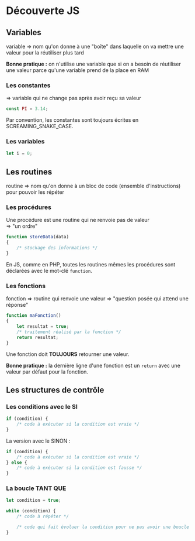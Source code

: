 # Découverte JS

## Variables

variable => nom qu'on donne à une "boîte" dans laquelle on va mettre une valeur pour la réutiliser plus tard

**Bonne pratique :** on n'utilise une variable que si on a besoin de réutiliser une valeur parce qu'une variable prend de la place en RAM

### Les constantes

=> variable qui ne change pas après avoir reçu sa valeur

```javascript
const PI = 3.14;
```

Par convention, les constantes sont toujours écrites en SCREAMING_SNAKE_CASE.

### Les variables

```js
let i = 0;
```

## Les routines

routine => nom qu'on donne à un bloc de code (ensemble d'instructions) pour pouvoir les répéter

### Les procédures

Une procédure est une routine qui ne renvoie pas de valeur  
    => "un ordre"

```js
function storeData(data)
{
    /* stockage des informations */
}
```

En JS, comme en PHP, toutes les routines mêmes les procédures sont déclarées avec le mot-clé `function`.

### Les fonctions

fonction => routine qui renvoie une valeur
    => "question posée qui attend une réponse"

```js
function maFonction()
{
    let resultat = true;
    /* traitement réalisé par la fonction */
    return resultat;
}
```

Une fonction doit **TOUJOURS** retourner une valeur.

**Bonne pratique :** la dernière ligne d'une fonction est un `return` avec une valeur par défaut pour la fonction.


## Les structures de contrôle

### Les conditions avec le SI

```js
if (condition) {
    /* code à exécuter si la condition est vraie */
}
```

La version avec le SINON : 

```js
if (condition) {
    /* code à exécuter si la condition est vraie */
} else {
    /* code à exécuter si la condition est fausse */
}
```

### La boucle TANT QUE

```js
let condition = true;

while (condition) {
    /* code à répéter */

    /* code qui fait évoluer la condition pour ne pas avoir une boucle infinie */
}
```
